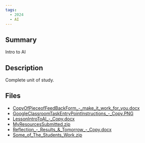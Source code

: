 ```yaml
---
tags:
  - 2024
  - AI
---
```


## Summary

Intro to AI

## Description

Complete unit of study.

## Files

*   [CopyOfPieceofFeedBackForm\_-\_make\_it\_work\_for\_you.docx](https://www.russellgordon.ca/acse/cemc-cse-resources/resources/2024/Jill_Harris/CopyOfPieceofFeedBackForm_-_make_it_work_for_you.docx)
*   [GoogleClassroomTaskEntryPointInstructions\_-\_Copy.PNG](https://www.russellgordon.ca/acse/cemc-cse-resources/resources/2024/Jill_Harris/GoogleClassroomTaskEntryPointInstructions_-_Copy.PNG)
*   [LessonIntroToAI\_-\_Copy.docx](https://www.russellgordon.ca/acse/cemc-cse-resources/resources/2024/Jill_Harris/LessonIntroToAI_-_Copy.docx)
*   [MyResourcesSubmitted.zip](https://www.russellgordon.ca/acse/cemc-cse-resources/resources/2024/Jill_Harris/MyResourcesSubmitted.zip)
*   [Reflection\_-\_Results\_&\_Tomorrow\_-\_Copy.docx](https://www.russellgordon.ca/acse/cemc-cse-resources/resources/2024/Jill_Harris/Reflection_-_Results_&_Tomorrow_-_Copy.docx)
*   [Some\_of\_The\_Students\_Work.zip](https://www.russellgordon.ca/acse/cemc-cse-resources/resources/2024/Jill_Harris/Some_of_The_Students_Work.zip)